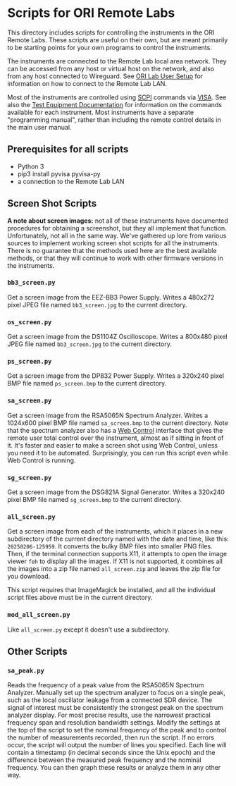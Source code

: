 # Scripts for ORI Remote Labs

This directory includes scripts for controlling the instruments in the ORI Remote Labs. These scripts are useful on their own, but are meant primarily to be starting points for your own programs to control the instruments.

The instruments are connected to the Remote Lab local area network. They can be accessed from any host or virtual host on the network, and also from any host connected to Wireguard. See [ORI Lab User Setup](../ORI-Lab-User-Setup.md) for information on how to connect to the Remote Lab LAN.

Most of the instruments are controlled using [SCPI](https://en.wikipedia.org/wiki/Standard_Commands_for_Programmable_Instruments) commands via [VISA](https://en.wikipedia.org/wiki/Virtual_instrument_software_architecture).
See also the [Test Equipment Documentation](../Test_Equipment) for information on the commands available for each instrument. Most instruments have a separate "programming manual", rather than including the remote control details in the main user manual.

## Prerequisites for all scripts

* Python 3
* pip3 install pyvisa pyvisa-py
* a connection to the Remote Lab LAN

## Screen Shot Scripts

__A note about screen images:__ not all of these instruments have documented procedures for obtaining a screenshot, but they all implement that function. Unfortunately, not all in the same way. We've gathered up lore from various sources to implement working screen shot scripts for all the instruments. There is no guarantee that the methods used here are the best available methods, or that they will continue to work with other firmware versions in the instruments.

### `bb3_screen.py`
Get a screen image from the EEZ-BB3 Power Supply.  Writes a 480x272 pixel JPEG file named `bb3_screen.jpg` to the current directory.

### `os_screen.py`
Get a screen image from the DS1104Z Oscilloscope.  Writes a 800x480 pixel JPEG file named `bb3_screen.jpg` to the current directory.

### `ps_screen.py`
Get a screen image from the DP832 Power Supply. Writes a 320x240 pixel BMP file named `ps_screen.bmp` to the current directory.

### `sa_screen.py`
Get a screen image from the RSA5065N Spectrum Analyzer. Writes a 1024x600 pixel BMP file named `sa_screen.bmp` to the current directory. Note that the spectrum analyzer also has a [Web Control](http://rsa5065n.sandiego.openresearch.institute) interface that gives the remote user total control over the instrument, almost as if sitting in front of it. It's faster and easier to make a screen shot using Web Control, unless you need it to be automated. Surprisingly, you can run this script even while Web Control is running.

### `sg_screen.py`
Get a screen image from the DSG821A Signal Generator. Writes a 320x240 pixel BMP file named `sg_screen.bmp` to the current directory.

### `all_screen.py`
Get a screen image from each of the instruments, which it places in a new subdirectory of the current directory named with the date and time, like this: `20250206-125959`. It converts the bulky BMP files into smaller PNG files. Then, if the terminal connection supports X11, it attempts to open the image viewer `feh` to display all the images. If X11 is not supported, it combines all the images into a zip file named `all_screen.zip` and leaves the zip file for you download.

This script requires that ImageMagick be installed, and all the individual script files above must be in the current directory.

### `mod_all_screen.py`
Like `all_screen.py` except it doesn't use a subdirectory.

## Other Scripts

### `sa_peak.py`
Reads the frequency of a peak value from the RSA5065N Spectrum Analyzer. Manually set up the spectrum analyzer to focus on a single peak, such as the local oscillator leakage from a connected SDR device. The signal of interest must be consistently the strongest peak on the spectrum analyzer display. For most precise results, use the narrowest practical frequency span and resolution bandwidth settings. Modify the settings at the top of the script to set the nominal frequency of the peak and to control the number of measurements recorded, then run the script. If no errors occur, the script will output the number of lines you specified. Each line will contain a timestamp (in decimal seconds since the Unix epoch) and the difference between the measured peak frequency and the nominal frequency. You can then graph these results or analyze them in any other way.
